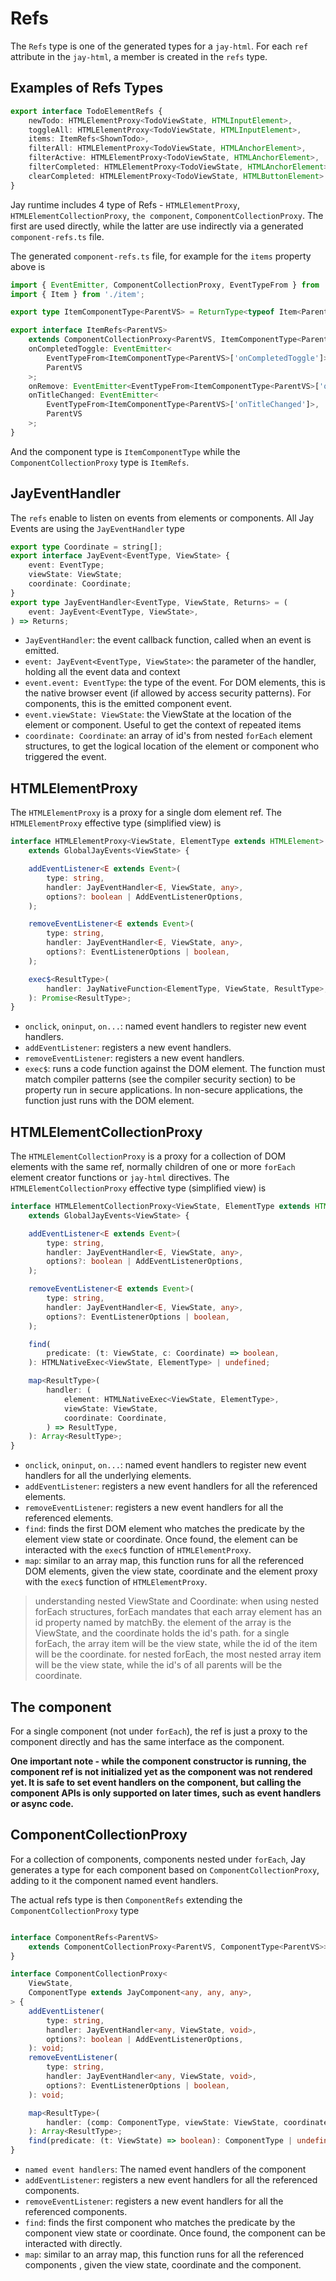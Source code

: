 # Refs

The `Refs` type is one of the generated types for a `jay-html`. 
For each `ref` attribute in the `jay-html`, a member is created in the `refs` type.

## Examples of Refs Types

```typescript
export interface TodoElementRefs {
    newTodo: HTMLElementProxy<TodoViewState, HTMLInputElement>,
    toggleAll: HTMLElementProxy<TodoViewState, HTMLInputElement>,
    items: ItemRefs<ShownTodo>,
    filterAll: HTMLElementProxy<TodoViewState, HTMLAnchorElement>,
    filterActive: HTMLElementProxy<TodoViewState, HTMLAnchorElement>,
    filterCompleted: HTMLElementProxy<TodoViewState, HTMLAnchorElement>,
    clearCompleted: HTMLElementProxy<TodoViewState, HTMLButtonElement>
}
```

Jay runtime includes 4 type of Refs - `HTMLElementProxy`, `HTMLElementCollectionProxy`, 
`the component`, `ComponentCollectionProxy`. The first are used directly, while the latter are use indirectly via 
a generated `component-refs.ts` file.

The generated `component-refs.ts` file, for example for the `items` property above is 

```typescript
import { EventEmitter, ComponentCollectionProxy, EventTypeFrom } from 'jay-runtime';
import { Item } from './item';

export type ItemComponentType<ParentVS> = ReturnType<typeof Item<ParentVS>>;

export interface ItemRefs<ParentVS>
    extends ComponentCollectionProxy<ParentVS, ItemComponentType<ParentVS>> {
    onCompletedToggle: EventEmitter<
        EventTypeFrom<ItemComponentType<ParentVS>['onCompletedToggle']>,
        ParentVS
    >;
    onRemove: EventEmitter<EventTypeFrom<ItemComponentType<ParentVS>['onRemove']>, ParentVS>;
    onTitleChanged: EventEmitter<
        EventTypeFrom<ItemComponentType<ParentVS>['onTitleChanged']>,
        ParentVS
    >;
}
```

And the component type is `ItemComponentType` while the `ComponentCollectionProxy` type is `ItemRefs`.

## JayEventHandler

The `refs` enable to listen on events from elements or components. 
All Jay Events are using the `JayEventHandler` type

```typescript
export type Coordinate = string[];
export interface JayEvent<EventType, ViewState> {
    event: EventType;
    viewState: ViewState;
    coordinate: Coordinate;
}
export type JayEventHandler<EventType, ViewState, Returns> = (
    event: JayEvent<EventType, ViewState>,
) => Returns;
```

* `JayEventHandler`: the event callback function, called when an event is emitted.
* `event: JayEvent<EventType, ViewState>`: the parameter of the handler, holding all the event data and context
* `event.event: EventType`: the type of the event. For DOM elements, this is the native browser event 
   (if allowed by access security patterns). For components, this is the emitted component event.
* `event.viewState: ViewState`: the ViewState at the location of the element or component. Useful to get the context
  of repeated items
* `coordinate: Coordinate`: an array of id's from nested `forEach` element structures, to get the logical location 
  of the element or component who triggered the event.

## HTMLElementProxy

The `HTMLElementProxy` is a proxy for a single dom element ref. 
The `HTMLElementProxy` effective type (simplified view) is
```typescript
interface HTMLElementProxy<ViewState, ElementType extends HTMLElement>
    extends GlobalJayEvents<ViewState> {

    addEventListener<E extends Event>(
        type: string,
        handler: JayEventHandler<E, ViewState, any>,
        options?: boolean | AddEventListenerOptions,
    );

    removeEventListener<E extends Event>(
        type: string,
        handler: JayEventHandler<E, ViewState, any>,
        options?: EventListenerOptions | boolean,
    );

    exec$<ResultType>(
        handler: JayNativeFunction<ElementType, ViewState, ResultType>,
    ): Promise<ResultType>;
}
```

* `onclick`, `oninput`, `on...`: named event handlers to register new event handlers.
* `addEventListener`: registers a new event handlers.
* `removeEventListener`: registers a new event handlers.
* `exec$`: runs a code function against the DOM element. The function must match compiler patterns (see the compiler security section)
  to be property run in secure applications. In non-secure applications, the function just runs with the DOM element. 

## HTMLElementCollectionProxy

The `HTMLElementCollectionProxy` is a proxy for a collection of DOM elements with the same ref, normally 
children of one or more `forEach` element creator functions or `jay-html` directives.
The `HTMLElementCollectionProxy` effective type (simplified view) is

```typescript
interface HTMLElementCollectionProxy<ViewState, ElementType extends HTMLElement>
    extends GlobalJayEvents<ViewState> {

    addEventListener<E extends Event>(
        type: string,
        handler: JayEventHandler<E, ViewState, any>,
        options?: boolean | AddEventListenerOptions,
    );

    removeEventListener<E extends Event>(
        type: string,
        handler: JayEventHandler<E, ViewState, any>,
        options?: EventListenerOptions | boolean,
    );

    find(
        predicate: (t: ViewState, c: Coordinate) => boolean,
    ): HTMLNativeExec<ViewState, ElementType> | undefined;

    map<ResultType>(
        handler: (
            element: HTMLNativeExec<ViewState, ElementType>,
            viewState: ViewState,
            coordinate: Coordinate,
        ) => ResultType,
    ): Array<ResultType>;
}
```

* `onclick`, `oninput`, `on...`: named event handlers to register new event handlers for all the underlying elements.
* `addEventListener`: registers a new event handlers for all the referenced elements.
* `removeEventListener`: registers a new event handlers for all the referenced elements.
* `find`: finds the first DOM element who matches the predicate by the element view state or coordinate. 
   Once found, the element can be interacted with the `exec$` function of `HTMLElementProxy`.  
* `map`: similar to an array map, this function runs for all the referenced DOM elements, given the 
   view state, coordinate and the element proxy with the `exec$` function of `HTMLElementProxy`.

> understanding nested ViewState and Coordinate: 
> when using nested forEach structures, forEach mandates that each array element has an id property named by matchBy. 
> the element of the array is the ViewState, and the coordinate holds the id's path.
> for a single forEach, the array item will be the view state, while the id of the item will be the coordinate.
> for nested forEach, the most nested array item will be the view state, while the id's of all parents will be the coordinate.

## The component

For a single component (not under `forEach`), the ref is just a proxy to the component directly and has the same interface 
as the component.

**One important note - while the component constructor is running, the component ref is not initialized yet as the 
component was not rendered yet. It is safe to set event handlers on the component, but calling the component APIs is only
supported on later times, such as event handlers or async code.** 

## ComponentCollectionProxy

For a collection of components, components nested under `forEach`, Jay generates a type for each component based on 
`ComponentCollectionProxy`, adding to it the component named event handlers.

The actual refs type is then `ComponentRefs` extending the `ComponentCollectionProxy` type 

```typescript

interface ComponentRefs<ParentVS>
    extends ComponentCollectionProxy<ParentVS, ComponentType<ParentVS>> {
}

interface ComponentCollectionProxy<
    ViewState,
    ComponentType extends JayComponent<any, any, any>,
> {
    addEventListener(
        type: string,
        handler: JayEventHandler<any, ViewState, void>,
        options?: boolean | AddEventListenerOptions,
    ): void;
    removeEventListener(
        type: string,
        handler: JayEventHandler<any, ViewState, void>,
        options?: EventListenerOptions | boolean,
    ): void;

    map<ResultType>(
        handler: (comp: ComponentType, viewState: ViewState, coordinate: Coordinate) => ResultType,
    ): Array<ResultType>;
    find(predicate: (t: ViewState) => boolean): ComponentType | undefined;
}
```
* `named event handlers`: The named event handlers of the component
* `addEventListener`: registers a new event handlers for all the referenced components.
* `removeEventListener`: registers a new event handlers for all the referenced components.
* `find`: finds the first component who matches the predicate by the component view state or coordinate.
  Once found, the component can be interacted with directly. 
* `map`: similar to an array map, this function runs for all the referenced components , given the
  view state, coordinate and the component.
